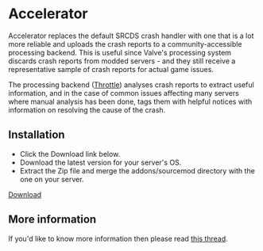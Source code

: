 # Accelerator
Accelerator replaces the default SRCDS crash handler with one that is a lot more reliable and uploads the crash reports to a community-accessible processing backend.
This is useful since Valve's processing system discards crash reports from modded servers - and they still receive a representative sample of crash reports for actual game issues.

The processing backend ([Throttle](https://crash.limetech.org/)) analyses crash reports to extract useful information, and in the case of common issues affecting many servers where manual analysis has been done, tags them with helpful notices with information on resolving the cause of the crash.

## Installation
- Click the Download link below.
- Download the latest version for your server's OS.
- Extract the Zip file and merge the addons/sourcemod directory with the one on your server.

[Download](https://builds.limetech.org/?p=accelerator)

## More information

If you'd like to know more information then please read [this thread](https://forums.alliedmods.net/showthread.php?t=277703).
